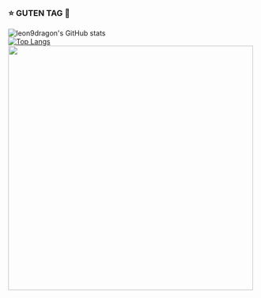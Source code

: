 <!--
**leon9dragon/leon9dragon** is a ✨ _special_ ✨ repository because its `README.md` (this file) appears on your GitHub profile.

Here are some ideas to get you started:

- 🔭 I’m currently working on ...
- 🌱 I’m currently learning ...
- 👯 I’m looking to collaborate on ...
- 🤔 I’m looking for help with ...
- 💬 Ask me about ...
- 📫 How to reach me: ...
- 😄 Pronouns: ...
- ⚡ Fun fact: ...
-->
<h3>⭐ GUTEN TAG 🌟</h3>  

![leon9dragon's GitHub stats](https://github-readme-stats.vercel.app/api?username=leon9dragon&show_icons=true&theme=radical)  
[![Top Langs](https://github-readme-stats.vercel.app/api/top-langs/?username=leon9dragon&layout=compact&theme=radical&card_width=445)](https://github.com/anuraghazra/github-readme-stats)  
<a href="https://github.com/leon9dragon/all_blogs">
  <img align="center" width=495 src="https://github-readme-stats.vercel.app/api/pin/?username=leon9dragon&repo=all_blogs&show_owner=true&theme=radical" />
</a>  
